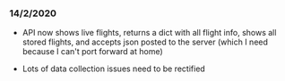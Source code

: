 ### 14/2/2020
- API now shows live flights, returns a dict with all flight info, shows all stored flights, and accepts json posted to the server (which I need because I can't port forward at home)

- Lots of data collection issues need to be rectified 

